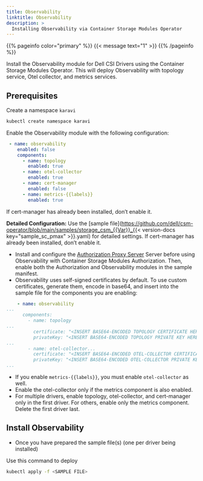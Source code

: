 ```yaml
---
title: Observability
linktitle: Observability
description: >
  Installing Observability via Container Storage Modules Operator
---
```

{{% pageinfo color="primary" %}}
{{< message text="1" >}}
{{% /pageinfo %}}

Install the Observability module for Dell CSI Drivers using the Container Storage Modules Operator. This will deploy Observability with topology service, Otel collector, and metrics services.

## Prerequisites

Create a namespace `karavi`

  ```bash
  kubectl create namespace karavi
  ```
  Enable the Observability module with the following configuration:
  
  ```yaml
   - name: observability
      enabled: false
      components:
        - name: topology
          enabled: true
        - name: otel-collector
          enabled: true
        - name: cert-manager
          enabled: false
        - name: metrics-{{labels}}
          enabled: true
  ```                                       
  If cert-manager has already been installed, don’t enable it.
  
  **Detailed Configuration:** Use the [sample file](https://github.com/dell/csm-operator/blob/main/samples/storage_csm_{{Var}}_{{< version-docs key="sample_sc_pmax" >}}.yaml) for detailed settings. If cert-manager has already been installed, don’t enable it.
  
- Install and configure the [Authorization Proxy Server](docs/getting-started/installation/operator/modules/authorizationv2) Server before using Observability with Container Storage Modules Authorization. Then, enable both the Authorization and Observability modules in the sample manifest.
- Observability uses self-signed certificates by default. To use custom certificates, generate them, encode in base64, and insert into the sample file for the components you are enabling:

```yaml
    - name: observability
...
      components:
        - name: topology
...
          certificate: "<INSERT BASE64-ENCODED TOPOLOGY CERTIFICATE HERE>"
          privateKey: "<INSERT BASE64-ENCODED TOPOLOGY PRIVATE KEY HERE>"
...
        - name: otel-collector...
          certificate: "<INSERT BASE64-ENCODED OTEL-COLLECTOR CERTIFICATE HERE>"
          privateKey: "<INSERT BASE64-ENCODED OTEL-COLLECTOR PRIVATE KEY HERE>"
...
```

- If you enable `metrics-{{labels}}`, you must enable `otel-collector` as well.  
- Enable the otel-collector only if the metrics component is also enabled.
- For multiple drivers, enable topology, otel-collector, and cert-manager only in the first driver. For others, enable only the metrics component. Delete the first driver last.

## Install Observability

- Once you have prepared the sample file(s) (one per driver being installed)

Use this command to deploy

  ```bash
  kubectl apply -f <SAMPLE FILE>
  ```
